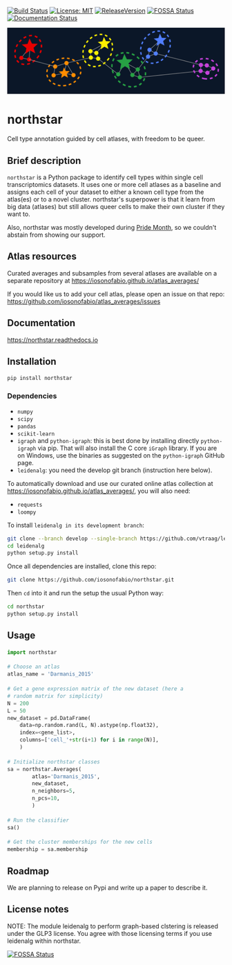 [![Build Status](https://travis-ci.org/iosonofabio/northstar.svg?branch=master)](https://travis-ci.org/iosonofabio/northstar)
[![License: MIT](https://img.shields.io/badge/license-MIT-brightgreen.svg)](https://opensource.org/licenses/MIT)
[![ReleaseVersion](https://img.shields.io/pypi/v/northstar?color=limegreen)](https://pypi.org/project/northstar/)
[![FOSSA Status](https://app.fossa.io/api/projects/git%2Bgithub.com%2Fiosonofabio%2Fnorthstar.svg?type=shield)](https://app.fossa.io/projects/git%2Bgithub.com%2Fiosonofabio%2Fnorthstar?ref=badge_shield)
[![Documentation Status](https://readthedocs.org/projects/northstar/badge/?version=latest)](https://northstar.readthedocs.io/en/latest/?badge=latest)
<!--
[![Coverage Status](https://coveralls.io/repos/github/iosonofabio/northstar/badge.svg?branch=master)](https://coveralls.io/github/iosonofabio/northstar?branch=master)
-->

![Logo](docs/_static/logo.png)
# northstar
Cell type annotation guided by cell atlases, with freedom to be queer.

## Brief description
`northstar` is a Python package to identify cell types within single cell transcriptomics datasets.
It uses one or more cell atlases as a baseline and assigns each cell of your dataset to either a known
cell type from the atlas(es) or to a novel cluster. northstar's superpower is that it learn from
big data (atlases) but still allows queer cells to make their own cluster if they want to.

Also, northstar was mostly developed during [Pride Month](https://en.wikipedia.org/wiki/Gay_pride), so we couldn't abstain from showing our support.

## Atlas resources
Curated averages and subsamples from several atlases are available on a separate repository at https://iosonofabio.github.io/atlas_averages/

If you would like us to add your cell atlas, please open an issue on that repo: https://github.com/iosonofabio/atlas_averages/issues

## Documentation
https://northstar.readthedocs.io

## Installation
```bash
pip install northstar
```

### Dependencies
- `numpy`
- `scipy`
- `pandas`
- `scikit-learn`
- `igraph` and `python-igraph`: this is best done by installing directly `python-igraph` via pip. That will also install the C core `iGraph` library. If you are on Windows, use the binaries as suggested on the `python-igraph` GitHub page.
- `leidenalg`: you need the develop git branch (instruction here below).

To automatically download and use our curated online atlas collection at https://iosonofabio.github.io/atlas_averages/, you will also need:
- `requests`
- `loompy`

To install `leidenalg in its development branch`:
```bash
git clone --branch develop --single-branch https://github.com/vtraag/leidenalg.git
cd leidenalg
python setup.py install
```

Once all dependencies are installed, clone this repo:
```bash
git clone https://github.com/iosonofabio/northstar.git
```
Then `cd` into it and run the setup the usual Python way:
```bash
cd northstar
python setup.py install
```

## Usage
```python
import northstar

# Choose an atlas
atlas_name = 'Darmanis_2015'

# Get a gene expression matrix of the new dataset (here a
# random matrix for simplicity)
N = 200
L = 50
new_dataset = pd.DataFrame(
    data=np.random.rand(L, N).astype(np.float32),
    index=<gene_list>,
    columns=['cell_'+str(i+1) for i in range(N)],
    )

# Initialize northstar classes
sa = northstar.Averages(
        atlas='Darmanis_2015',
        new_dataset,
        n_neighbors=5,
        n_pcs=10,
        )

# Run the classifier
sa()

# Get the cluster memberships for the new cells
membership = sa.membership
```

## Roadmap
We are planning to release on Pypi and write up a paper
to describe it.

## License notes
NOTE: The module leidenalg to perform graph-based clstering is released
under the GLP3 license. You agree with those licensing terms if you use
leidenalg within northstar.


[![FOSSA Status](https://app.fossa.io/api/projects/git%2Bgithub.com%2Fiosonofabio%2Fnorthstar.svg?type=large)](https://app.fossa.io/projects/git%2Bgithub.com%2Fiosonofabio%2Fnorthstar?ref=badge_large)
